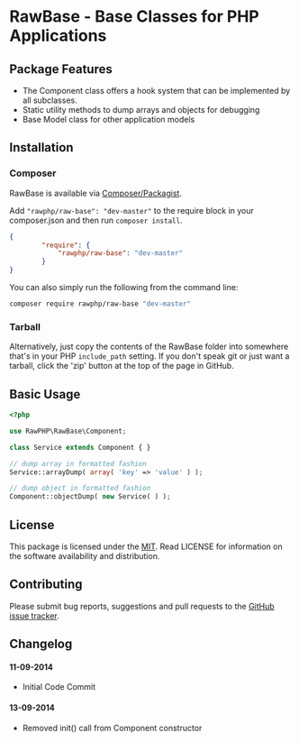 
# RawBase - Base Classes for PHP Applications

## Package Features
- The Component class offers a hook system that can be implemented by all subclasses.
- Static utility methods to dump arrays and objects for debugging
- Base Model class for other application models

## Installation

### Composer
RawBase is available via [Composer/Packagist](https://packagist.org/packages/rawphp/raw-base).

Add `"rawphp/raw-base": "dev-master"` to the require block in your composer.json and then run `composer install`.

```json
{
        "require": {
            "rawphp/raw-base": "dev-master"
        }
}
```

You can also simply run the following from the command line:

```sh
composer require rawphp/raw-base "dev-master"
```

### Tarball
Alternatively, just copy the contents of the RawBase folder into somewhere that's in your PHP `include_path` setting. If you don't speak git or just want a tarball, click the 'zip' button at the top of the page in GitHub.

## Basic Usage

```php
<?php

use RawPHP\RawBase\Component;

class Service extends Component { }

// dump array in formatted fashion
Service::arrayDump( array( 'key' => 'value' ) );

// dump object in formatted fashion
Component::objectDump( new Service( ) );
```

## License
This package is licensed under the [MIT](https://github.com/rawphp/RawBase/blob/master/LICENSE). Read LICENSE for information on the software availability and distribution.

## Contributing

Please submit bug reports, suggestions and pull requests to the [GitHub issue tracker](https://github.com/rawphp/RawBase/issues).

## Changelog

#### 11-09-2014
- Initial Code Commit

#### 13-09-2014
- Removed init() call from Component constructor
